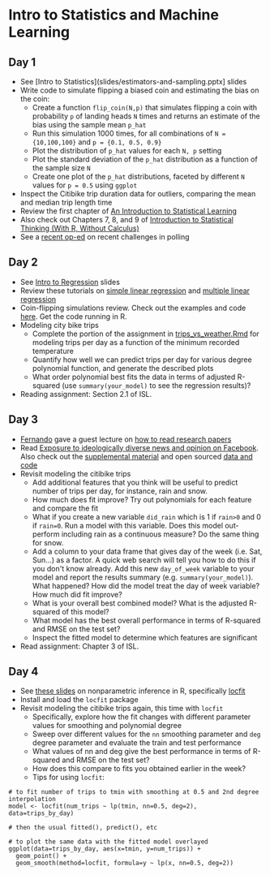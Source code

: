 # Intro to Statistics and Machine Learning
## Day 1
  * See [Intro to Statistics](slides/estimators-and-sampling.pptx] slides
  * Write code to simulate flipping a biased coin and estimating the bias on the coin:
    * Create a function ``flip_coin(N,p)`` that simulates flipping a coin with probability ``p`` of landing heads ``N`` times and returns an estimate of the bias using the sample mean ``p_hat``
	* Run this simulation 1000 times, for all combinations of ``N = {10,100,100}`` and ``p = {0.1, 0.5, 0.9}``
	* Plot the distribution of ``p_hat`` values for each ``N, p`` setting
	* Plot the standard deviation of the ``p_hat`` distribution as a function of the sample size ``N``
	* Create one plot of the ``p_hat`` distributions, faceted by different ``N`` values for ``p = 0.5`` using ``ggplot``
  * Inspect the Citibike trip duration data for outliers, comparing the mean and median trip length time
  * Review the first chapter of [An Introduction to Statistical Learning](http://www-bcf.usc.edu/~gareth/ISL/index.html)
  * Also check out Chapters 7, 8, and 9 of [Introduction to Statistical Thinking (With R, Without Calculus)](http://pluto.huji.ac.il/~msby/StatThink/)
  * See a [recent op-ed](http://www.nytimes.com/2015/06/21/opinion/sunday/whats-the-matter-with-polling.html) on recent challenges in polling

## Day 2
  * See [Intro to Regression](slides/intro-to-regression.pptx) slides
  * Review these tutorials on [simple linear regression](http://www.r-tutor.com/elementary-statistics/simple-linear-regression) and [multiple linear regression](http://www.r-tutor.com/elementary-statistics/multiple-linear-regression)
  * Coin-flipping simulations review. Check out the examples and code [here](http://rpubs.com/jhofman/statistical_inference). Get the code running in R.
  * Modeling city bike trips
    * Complete the portion of the assignment in [trips_vs_weather.Rmd](citibike/trips_vs_weather.Rmd) for modeling trips per day as a function of the minimum recorded temperature
    * Quantify how well we can predict trips per day for various degree polynomial function, and generate the described plots
    * What order polynomial best fits the data in terms of adjusted R-squared (use ``summary(your_model)`` to see the regression results)?
  * Reading assignment: Section 2.1 of ISL.

## Day 3
  * [Fernando](http://research.microsoft.com/jump/164338) gave a guest lecture on [how to read research papers](slides/reading-papers.pptx)
  * Read [Exposure to ideologically diverse news and opinion on Facebook](http://www.sciencemag.org/content/348/6239/1130.abstract). Also check out the [supplemental material](http://www.sciencemag.org/content/348/6239/1130/suppl/DC1) and open sourced [data and code](https://dataverse.harvard.edu/dataset.xhtml?persistentId=doi:10.7910/DVN/LDJ7MS)
  * Revisit modeling the citibike trips
    * Add additional features that you think will be useful to predict number of trips per day, for instance, rain and snow.
    * How much does fit improve? Try out polynomials for each feature and compare the fit
	* What if you create a new variable ``did_rain`` which is 1 if ``rain>0`` and 0 if ``rain=0``. Run a model with this variable. Does this model out-perform including rain as a continuous measure? Do the same thing for snow.
    * Add a column to your data frame that gives day of the week (i.e. Sat, Sun...) as a factor. A quick web search will tell you how to do this if you don't know already. Add this new ``day_of_week`` variable to your model and report the results summary (e.g. ``summary(your_model)``). What happened? How did the model treat the day of week variable? How much did fit improve?
    * What is your overall best combined model? What is the adjusted R-squared of this model?
    * What model has the best overall performance in terms of R-squared and RMSE on the test set?
    * Inspect the fitted model to determine which features are significant
  * Read assignment: Chapter 3 of ISL.

## Day 4
  * See [these slides](http://astrostatistics.psu.edu/samsi06/tutorials/tut2larryl_all.pdf) on nonparametric inference in R, specifically [locfit](http://cran.r-project.org/web/packages/locfit/index.html)
  * Install and load the ``locfit`` package
  * Revisit modeling the citibike trips again, this time with ``locfit``
    * Specifically, explore how the fit changes with different parameter values for smoothing and polynomial degree
	* Sweep over different values for the ``nn`` smoothing parameter and ``deg`` degree parameter and evaluate the train and test performance
	* What values of nn and deg give the best performance in terms of R-squared and RMSE on the test set?
	* How does this compare to fits you obtained earlier in the week?
	* Tips for using ``locfit``:

````
# to fit number of trips to tmin with smoothing at 0.5 and 2nd degree interpolation
model <- locfit(num_trips ~ lp(tmin, nn=0.5, deg=2), data=trips_by_day)

# then the usual fitted(), predict(), etc

# to plot the same data with the fitted model overlayed
ggplot(data=trips_by_day, aes(x=tmin, y=num_trips)) +
  geom_point() +
  geom_smooth(method=locfit, formula=y ~ lp(x, nn=0.5, deg=2))
````
